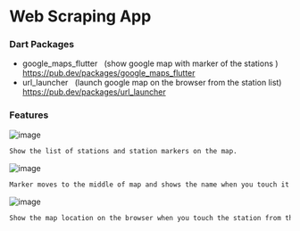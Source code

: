 # Web Scraping App

### Dart Packages
- google_maps_flutter &nbsp;&nbsp;(show google map with  marker of the stations )<br />
    https://pub.dev/packages/google_maps_flutter
- url_launcher &nbsp;&nbsp;(launch google map on the browser from the station list)<br />
    https://pub.dev/packages/url_launcher


### Features
![image](https://drive.google.com/uc?id=1S51NvkIpLRoVzxQ7k-XkLrJILYwquy9-)
```sh
Show the list of stations and station markers on the map.
```
![image](https://drive.google.com/uc?id=1DuSQFPxbf5f1gvze6edesSG8zF8qPpD-)
```sh
Marker moves to the middle of map and shows the name when you touch it on the map.
```
![image](https://drive.google.com/uc?id=152nbhkxC8382vGLlGdeWQlsCgUexBa94)
```sh
Show the map location on the browser when you touch the station from the list. 
```
